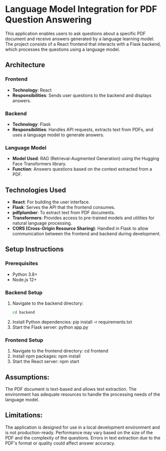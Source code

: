 # Language Model Integration for PDF Question Answering

This application enables users to ask questions about a specific PDF document and receive answers generated by a language learning model. The project consists of a React frontend that interacts with a Flask backend, which processes the questions using a language model.

## Architecture

### Frontend
- **Technology**: React
- **Responsibilities**: Sends user questions to the backend and displays answers.

### Backend
- **Technology**: Flask
- **Responsibilities**: Handles API requests, extracts text from PDFs, and uses a language model to generate answers.

### Language Model
- **Model Used**: RAG (Retrieval-Augmented Generation) using the Hugging Face Transformers library.
- **Function**: Answers questions based on the context extracted from a PDF.

## Technologies Used
- **React**: For building the user interface.
- **Flask**: Serves the API that the frontend consumes.
- **pdfplumber**: To extract text from PDF documents.
- **Transformers**: Provides access to pre-trained models and utilities for natural language processing.
- **CORS (Cross-Origin Resource Sharing)**: Handled in Flask to allow communication between the frontend and backend during development.

## Setup Instructions

### Prerequisites
- Python 3.8+
- Node.js 12+

### Backend Setup
1. Navigate to the backend directory:
   ```sh
   cd backend
2. Install Python dependencies:
pip install -r requirements.txt
3. Start the Flask server:
python app.py

### Frontend Setup
1. Navigate to the frontend directory:
cd frontend
2. Install npm packages:
npm install 
3. Start the React server:
npm start


## Assumptions:
The PDF document is text-based and allows text extraction.
The environment has adequate resources to handle the processing needs of the language model.
## Limitations:
The application is designed for use in a local development environment and is not production-ready.
Performance may vary based on the size of the PDF and the complexity of the questions.
Errors in text extraction due to the PDF's format or quality could affect answer accuracy.


